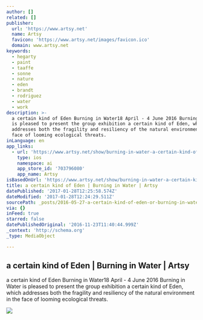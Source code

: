 ```yaml
---
author: []
related: []
publisher:
  url: 'https://www.artsy.net'
  name: Artsy
  favicon: 'https://www.artsy.net/images/favicon.ico'
  domain: www.artsy.net
keywords:
  - hegarty
  - paint
  - taaffe
  - sonne
  - nature
  - eden
  - brandt
  - rodriguez
  - water
  - work
description: >-
  a certain kind of Eden Burning in Water18 April - 4 June 2016 Burning in Water
  is pleased to present the group exhibition a certain kind of Eden, which
  addresses both the fragility and resiliency of the natural environment in the
  face of looming ecological threats.
inLanguage: en
app_links:
  - url: 'https://www.artsy.net/show/burning-in-water-a-certain-kind-of-eden'
    type: ios
    namespace: ai
    app_store_id: '703796080'
    app_name: Artsy
isBasedOnUrl: 'https://www.artsy.net/show/burning-in-water-a-certain-kind-of-eden'
title: a certain kind of Eden | Burning in Water | Artsy
datePublished: '2017-01-28T12:25:58.574Z'
dateModified: '2017-01-28T12:24:29.511Z'
sourcePath: _posts/2016-05-27-a-certain-kind-of-eden-or-burning-in-water-or-artsy.md
via: {}
inFeed: true
starred: false
datePublishedOriginal: '2016-11-23T11:40:44.999Z'
_context: 'http://schema.org'
_type: MediaObject

---
```

<article style=""><h1>a certain kind of Eden | Burning in Water | Artsy</h1><p>a certain kind of Eden Burning in Water18 April - 4 June 2016 Burning in Water is pleased to present the group exhibition a certain kind of Eden, which addresses both the fragility and resiliency of the natural environment in the face of looming ecological threats.</p><img src="https://d32dm0rphc51dk.cloudfront.net/AdQVVTGmnzO-fZomg7wcSA/large.jpg" /></article>